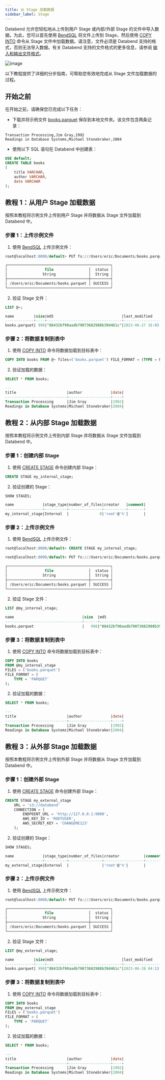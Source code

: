 ```yaml
---
title: 从 Stage 加载数据
sidebar_label: Stage
---
```


Databend 允许您轻松地从上传到用户 Stage 或内部/外部 Stage 的文件中导入数据。为此，您可以首先使用 [BendSQL](../../30-sql-clients/00-bendsql/index.md) 将文件上传到 Stage，然后使用 [COPY INTO](/sql/sql-commands/dml/dml-copy-into-table) 命令从 Stage 文件中加载数据。请注意，文件必须是 Databend 支持的格式，否则无法导入数据。有关 Databend 支持的文件格式的更多信息，请参阅 [输入和输出文件格式](/sql/sql-reference/file-format-options)。

![image](/img/load/load-data-from-stage.jpeg)

以下教程提供了详细的分步指南，可帮助您有效地完成从 Stage 文件加载数据的过程。

## 开始之前

在开始之前，请确保您已完成以下任务：

- 下载并将示例文件 [books.parquet](https://datafuse-1253727613.cos.ap-hongkong.myqcloud.com/data/books.parquet) 保存到本地文件夹。该文件包含两条记录：

```text
Transaction Processing,Jim Gray,1992
Readings in Database Systems,Michael Stonebraker,2004
```

- 使用以下 SQL 语句在 Databend 中创建表：

```sql
USE default;
CREATE TABLE books
(
    title VARCHAR,
    author VARCHAR,
    date VARCHAR
);
```

## 教程 1：从用户 Stage 加载数据

按照本教程将示例文件上传到用户 Stage 并将数据从 Stage 文件加载到 Databend 中。

### 步骤 1：上传示例文件

1. 使用 [BendSQL](../../30-sql-clients/00-bendsql/index.md) 上传示例文件：

```sql
root@localhost:8000/default> PUT fs:///Users/eric/Documents/books.parquet @~

┌───────────────────────────────────────────────┐
│                 file                │  status │
│                String               │  String │
├─────────────────────────────────────┼─────────┤
│ /Users/eric/Documents/books.parquet │ SUCCESS │
└───────────────────────────────────────────────┘
```

2. 验证 Stage 文件：

```sql
LIST @~;

name         |size|md5                               |last_modified                |creator|
-------------+----+----------------------------------+-----------------------------+-------+
books.parquet| 998|"88432bf90aadb79073682988b39d461c"|2023-06-27 16:03:51.000 +0000|       |
```

### 步骤 2：将数据复制到表中

1. 使用 [COPY INTO](/sql/sql-commands/dml/dml-copy-into-table) 命令将数据加载到目标表中：

```sql
COPY INTO books FROM @~ files=('books.parquet') FILE_FORMAT = (TYPE = PARQUET);
```

2. 验证加载的数据：

```sql
SELECT * FROM books;

---
title                       |author             |date|
----------------------------+-------------------+----+
Transaction Processing      |Jim Gray           |1992|
Readings in Database Systems|Michael Stonebraker|2004|
```

## 教程 2：从内部 Stage 加载数据

按照本教程将示例文件上传到内部 Stage 并将数据从 Stage 文件加载到 Databend 中。

### 步骤 1：创建内部 Stage

1. 使用 [CREATE STAGE](/sql/sql-commands/ddl/stage/ddl-create-stage) 命令创建内部 Stage：

```sql
CREATE STAGE my_internal_stage;
```
2. 验证创建的 Stage：

```sql
SHOW STAGES;

name             |stage_type|number_of_files|creator   |comment|
-----------------+----------+---------------+----------+-------+
my_internal_stage|Internal  |              0|'root'@'%'|       |
```

### 步骤 2：上传示例文件

1. 使用 [BendSQL](../../30-sql-clients/00-bendsql/index.md) 上传示例文件：

```sql
root@localhost:8000/default> CREATE STAGE my_internal_stage;

root@localhost:8000/default> PUT fs:///Users/eric/Documents/books.parquet @my_internal_stage

┌───────────────────────────────────────────────┐
│                 file                │  status │
│                String               │  String │
├─────────────────────────────────────┼─────────┤
│ /Users/eric/Documents/books.parquet │ SUCCESS │
└───────────────────────────────────────────────┘
```

2. 验证 Stage 文件：

```sql
LIST @my_internal_stage;

name                               |size  |md5                               |last_modified                |creator|
-----------------------------------+------+----------------------------------+-----------------------------+-------+
books.parquet                      |   998|"88432bf90aadb79073682988b39d461c"|2023-06-28 02:32:15.000 +0000|       |
```

### 步骤 3：将数据复制到表中

1. 使用 [COPY INTO](/sql/sql-commands/dml/dml-copy-into-table) 命令将数据加载到目标表中：

```sql
COPY INTO books 
FROM @my_internal_stage 
FILES = ('books.parquet') 
FILE_FORMAT = (
    TYPE = 'PARQUET'
);
```
2. 验证加载的数据：

```sql
SELECT * FROM books;

---
title                       |author             |date|
----------------------------+-------------------+----+
Transaction Processing      |Jim Gray           |1992|
Readings in Database Systems|Michael Stonebraker|2004|
```

## 教程 3：从外部 Stage 加载数据

按照本教程将示例文件上传到外部 Stage 并将数据从 Stage 文件加载到 Databend 中。

### 步骤 1：创建外部 Stage

1. 使用 [CREATE STAGE](/sql/sql-commands/ddl/stage/ddl-create-stage) 命令创建外部 Stage：

```sql
CREATE STAGE my_external_stage
    URL = 's3://databend'
    CONNECTION = (
        ENDPOINT_URL = 'http://127.0.0.1:9000', 
        AWS_KEY_ID = 'ROOTUSER', 
        AWS_SECRET_KEY = 'CHANGEME123'
    );
```

2. 验证创建的 Stage：

```sql
SHOW STAGES;

name             |stage_type|number_of_files|creator           |comment|
-----------------+----------+---------------+------------------+-------+
my_external_stage|External  |               |'root'@'%'|       |
```

### 步骤 2：上传示例文件

1. 使用 [BendSQL](../../30-sql-clients/00-bendsql/index.md) 上传示例文件：

```sql
root@localhost:8000/default> PUT fs:///Users/eric/Documents/books.parquet @my_external_stage

┌───────────────────────────────────────────────┐
│                 file                │  status │
│                String               │  String │
├─────────────────────────────────────┼─────────┤
│ /Users/eric/Documents/books.parquet │ SUCCESS │
└───────────────────────────────────────────────┘
```

2. 验证 Stage 文件：

```sql
LIST @my_external_stage;

name         |size|md5                               |last_modified                |creator|
-------------+----+----------------------------------+-----------------------------+-------+
books.parquet| 998|"88432bf90aadb79073682988b39d461c"|2023-06-28 04:13:15.178 +0000|       |
```

### 步骤 3：将数据复制到表中

1. 使用 [COPY INTO](/sql/sql-commands/dml/dml-copy-into-table) 命令将数据加载到目标表中：

```sql
COPY INTO books
FROM @my_external_stage
FILES = ('books.parquet')
FILE_FORMAT = (
    TYPE = 'PARQUET'
);
```
2. 验证加载的数据：

```sql
SELECT * FROM books;

---
title                       |author             |date|
----------------------------+-------------------+----+
Transaction Processing      |Jim Gray           |1992|
Readings in Database Systems|Michael Stonebraker|2004|
```